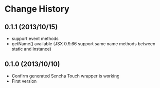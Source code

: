 Change History
=================

## 0.1.1 (2013/10/15)

* support event methods
* getName() available (JSX 0.9.66 support same name methods between static and instance)

## 0.1.0 (2013/10/10)

* Confirm generated Sencha Touch wrapper is working
* First version
